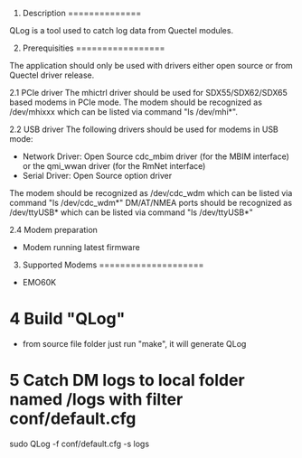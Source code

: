 1. Description
==============

QLog is a tool used to catch log data from Quectel modules.

2. Prerequisities
=================

The application should only be used with drivers either open source or from Quectel driver release. 

2.1 PCIe driver
The mhictrl driver should be used for SDX55/SDX62/SDX65 based modems in PCIe mode. The modem should be recognized as /dev/mhixxx which can be listed via command "ls /dev/mhi*".

2.2 USB driver
The following drivers should be used for modems in USB mode: 
- Network Driver: Open Source cdc_mbim driver (for the MBIM interface) or the qmi_wwan driver (for the RmNet interface)
- Serial Driver: Open Source option driver

The modem should be recognized as /dev/cdc_wdm which can be listed via command "ls /dev/cdc_wdm*"
DM/AT/NMEA ports should be recognized as /dev/ttyUSB* which can be listed via command "ls /dev/ttyUSB*"


2.4 Modem preparation
- Modem running latest firmware


3. Supported Modems
====================
- EMO60K

4 Build "QLog"
====================
- from source file folder just run "make", it will generate QLog

5 Catch DM logs to local folder named /logs with filter conf/default.cfg
====================
sudo QLog -f conf/default.cfg -s logs

